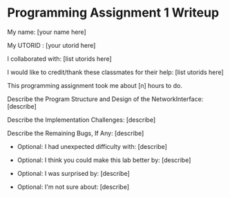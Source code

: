 Programming Assignment 1 Writeup
====================

My name: [your name here]

My UTORID : [your utorid here]

I collaborated with: [list utorids here]

I would like to credit/thank these classmates for their help: [list utorids here]

This programming assignment took me about [n] hours to do.

Describe the Program Structure and Design of the NetworkInterface:
[describe]

Describe the Implementation Challenges:
[describe]

Describe the Remaining Bugs, If Any:
[describe]

- Optional: I had unexpected difficulty with: [describe]

- Optional: I think you could make this lab better by: [describe]

- Optional: I was surprised by: [describe]

- Optional: I'm not sure about: [describe]
